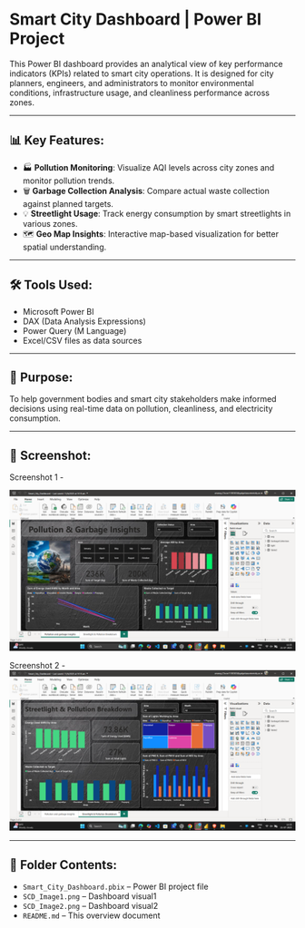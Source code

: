 # Smart City Dashboard | Power BI Project

This Power BI dashboard provides an analytical view of key performance indicators (KPIs) related to smart city operations. It is designed for city planners, engineers, and administrators to monitor environmental conditions, infrastructure usage, and cleanliness performance across zones.

---

## 📊 Key Features:
- 🏭 **Pollution Monitoring**: Visualize AQI levels across city zones and monitor pollution trends.
- 🗑️ **Garbage Collection Analysis**: Compare actual waste collection against planned targets.
- 💡 **Streetlight Usage**: Track energy consumption by smart streetlights in various zones.
- 🗺️ **Geo Map Insights**: Interactive map-based visualization for better spatial understanding.

---

## 🛠️ Tools Used:
- Microsoft Power BI
- DAX (Data Analysis Expressions)
- Power Query (M Language)
- Excel/CSV files as data sources

---

## 🎯 Purpose:
To help government bodies and smart city stakeholders make informed decisions using real-time data on pollution, cleanliness, and electricity consumption.

---

## 📸 Screenshot:
Screenshot 1 -  

![Smart-City-Dashboard](./SCD_Image1.png)

Screenshot 2 -
![Smart-City-Dashboard](./SCD_Image2.png)

---

## 📂 Folder Contents:
- `Smart_City_Dashboard.pbix` – Power BI project file  
- `SCD_Image1.png` – Dashboard visual1  
- `SCD_Image2.png` – Dashboard visual2
- `README.md` – This overview document  

